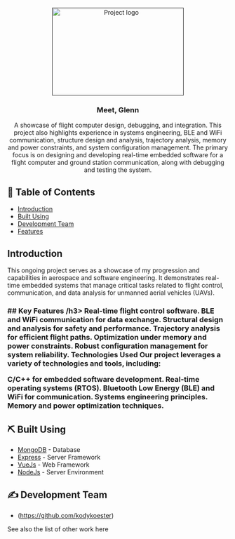 <p align="center">
  <a href="" rel="noopener">
 <img width=300px height=200px src="" alt="Project logo"></a>
</p>

<h3 align="center">Meet, Glenn</h3>

<div align="center">
<a name = "about"></a>
A showcase of flight computer design, debugging, and integration. This project also highlights experience in systems engineering, BLE and WiFi communication, structure design and analysis, trajectory analysis, memory and power constraints, and system configuration management. The primary focus is on designing and developing real-time embedded software for a flight computer and ground station communication, along with debugging and testing the system.
</div>

## 📝 Table of Contents
- [Introduction](#introduction)
- [Built Using](#built_using)
- [Development Team](#designer)
- [Features](#features)



## Introduction <a name = "introduction"></a>
This ongoing project serves as a showcase of my progression and capabilities in aerospace and software engineering. It demonstrates real-time embedded systems that manage critical tasks related to flight control, communication, and data analysis for unmanned aerial vehicles (UAVs).

<h3>## Key Features <a name = "features"></a>/h3>
Real-time flight control software.
BLE and WiFi communication for data exchange.
Structural design and analysis for safety and performance.
Trajectory analysis for efficient flight paths.
Optimization under memory and power constraints.
Robust configuration management for system reliability.
Technologies Used
Our project leverages a variety of technologies and tools, including:

C/C++ for embedded software development.
Real-time operating systems (RTOS).
Bluetooth Low Energy (BLE) and WiFi for communication.
Systems engineering principles.
Memory and power optimization techniques.

## ⛏️ Built Using <a name = "built_using"></a>
- [MongoDB](https://www.mongodb.com/) - Database
- [Express](https://expressjs.com/) - Server Framework
- [VueJs](https://vuejs.org/) - Web Framework
- [NodeJs](https://nodejs.org/en/) - Server Environment

## ✍️ Development Team <a name = "designer"></a>
- (https://github.com/kodykoester)

See also the list of other work here

